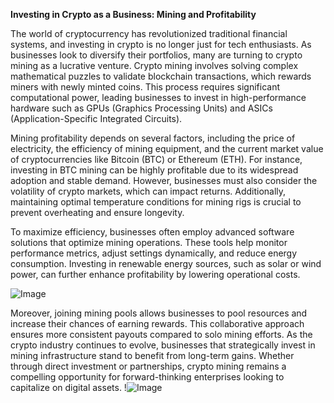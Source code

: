**Investing in Crypto as a Business: Mining and Profitability**

The world of cryptocurrency has revolutionized traditional financial systems, and investing in crypto is no longer just for tech enthusiasts. As businesses look to diversify their portfolios, many are turning to crypto mining as a lucrative venture. Crypto mining involves solving complex mathematical puzzles to validate blockchain transactions, which rewards miners with newly minted coins. This process requires significant computational power, leading businesses to invest in high-performance hardware such as GPUs (Graphics Processing Units) and ASICs (Application-Specific Integrated Circuits). 

Mining profitability depends on several factors, including the price of electricity, the efficiency of mining equipment, and the current market value of cryptocurrencies like Bitcoin (BTC) or Ethereum (ETH). For instance, investing in BTC mining can be highly profitable due to its widespread adoption and stable demand. However, businesses must also consider the volatility of crypto markets, which can impact returns. Additionally, maintaining optimal temperature conditions for mining rigs is crucial to prevent overheating and ensure longevity.

To maximize efficiency, businesses often employ advanced software solutions that optimize mining operations. These tools help monitor performance metrics, adjust settings dynamically, and reduce energy consumption. Investing in renewable energy sources, such as solar or wind power, can further enhance profitability by lowering operational costs. 

![Image](https://github.com/user-attachments/assets/590b50a7-4459-4e76-8a31-559aed223621)

Moreover, joining mining pools allows businesses to pool resources and increase their chances of earning rewards. This collaborative approach ensures more consistent payouts compared to solo mining efforts. As the crypto industry continues to evolve, businesses that strategically invest in mining infrastructure stand to benefit from long-term gains. Whether through direct investment or partnerships, crypto mining remains a compelling opportunity for forward-thinking enterprises looking to capitalize on digital assets. !![Image](https://github.com/user-attachments/assets/590b50a7-4459-4e76-8a31-559aed223621)